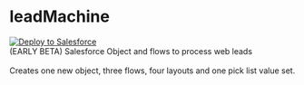 # leadMachine
<a href="https://githubsfdeploy.herokuapp.com?owner=Ttommy75103&repo=leadMachine">
  <img alt="Deploy to Salesforce"
       src="https://raw.githubusercontent.com/afawcett/githubsfdeploy/master/src/main/webapp/resources/img/deploy.png">
</a>
<br>
(EARLY BETA) Salesforce Object and flows to process web leads<br>
<br>
Creates one new object, three flows, four layouts and one pick list value set.<br>
